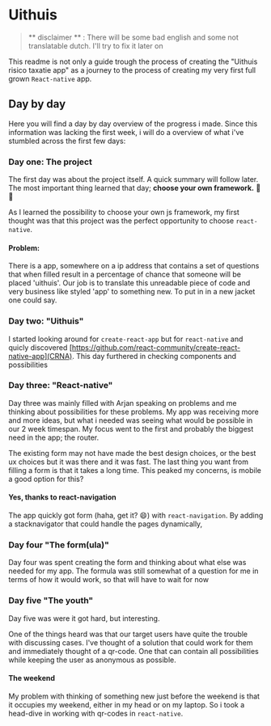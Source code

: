 # Uithuis

> ** disclaimer ** : There will be some bad english and some not translatable dutch. I'll try to fix it later on

This readme is not only a guide trough the process of creating the "Uithuis risico taxatie app" as a journey to the process of creating my very first full grown `React-native` app.

## Day by day

Here you will find a day by day overview of the progress i made. Since this information was lacking the first week, i will do a overview of what i've stumbled across the first few days:

### Day one: The project

The first day was about the project itself. A quick summary will follow later. The most important thing learned that day; **choose your own framework.** 🎉 🎊

As I learned the possibility to choose your own js framework, my first thought was that this project was the perfect opportunity to choose `react-native`.

#### Problem:

There is a app, somewhere on a ip address that contains a set of questions that when filled result in a percentage of chance that someone will be placed 'uithuis'. Our job is to translate this unreadable piece of code and very business like styled 'app' to something new. To put in in a new jacket one could say.

### Day two: "Uithuis"

I started looking around for `create-react-app` but for `react-native` and quicly discovered [https://github.com/react-community/create-react-native-app](CRNA). This day furthered in checking components and possibilities

### Day three: "React-native"

Day three was mainly filled with Arjan speaking on problems and me thinking about possibilities for these problems. My app was receiving more and more ideas, but what i needed was seeing what would be possible in our 2 week timespan. My focus went to the first and probably the biggest need in the app; the router.

The existing form may not have made the best design choices, or the best ux choices but it was there and it was fast. The last thing you want from filling a form is that it takes a long time. This peaked my concerns, is mobile a good option for this?

#### Yes, thanks to react-navigation

The app quickly got form (haha, get it? 😄) with `react-navigation`. By adding a stacknavigator that could handle the pages dynamically,

### Day four "The form(ula)"

Day four was spent creating the form and thinking about what else was needed for my app. The formula was still somewhat of a question for me in terms of how it would work, so that will have to wait for now

### Day five "The youth"

Day five was were it got hard, but interesting.

One of the things heard was that our target users have quite the trouble with discussing cases. I've thought of a solution that could work for them and immediately thought of a qr-code. One that can contain all possibilities while keeping the user as anonymous as possible.

#### The weekend

My problem with thinking of something new just before the weekend is that it occupies my weekend, either in my head or on my laptop. So i took a head-dive in working with qr-codes in `react-native`.
